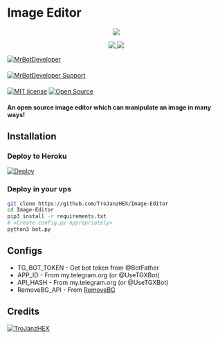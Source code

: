 # Image Editor

<p align="center">
  <a href="https://www.python.org">
    <img src="http://ForTheBadge.com/images/badges/made-with-python.svg">

  </a>
</p>
<p align="center">
  <a href="https://github.com/MrBotDeveloper/Image-Editor-Bot/stargazers">
    <img src="https://img.shields.io/github/stars/MrBotDeveloper/Image-Editor-Bot?style=social">

  </a>
  
  <a href="https://github.com/MrBotDeveloper/Image-Editor-Bot/fork">
    <img src="https://img.shields.io/github/forks/MrBotDeveloper/Image-Editor-Bot?label=Fork&style=social">

  </a>  
</p>

[![MrBotDeveloper](https://img.shields.io/badge/MrBotDeveloper-Channel-orange?style=for-the-badge&logo=telegram)](https://telegram.dog/Mr_Bot_Developer)  
ㅤㅤㅤㅤㅤㅤㅤ  
[![MrBotDeveloper Support](https://img.shields.io/badge/MrBotDeveloper-Support-red?style=flat&logo=telegram)](https://telegram.dog/Mr_Developer_Support)  
ㅤㅤㅤㅤㅤㅤㅤ  
[![MIT license](https://img.shields.io/badge/License-MIT-blue?style=flat)](https://github.com/TroJanzHEX/Image-Editor/blob/main/COPYING)  [![Open Source](https://badges.frapsoft.com/os/v2/open-source.svg?v=103)](https://github.com/MrBotDeveloper/Image-Editor-Bot)





#### An open source image editor which can manipulate an image in many ways!

## Installation

### Deploy to Heroku
[![Deploy](https://www.herokucdn.com/deploy/button.svg)](https://heroku.com/deploy?template=https://github.com/MrBotDeveloper/Image-Editor-Bot)

### Deploy in your vps
```sh
git clone https://github.com/TroJanzHEX/Image-Editor
cd Image-Editor
pip3 install -r requirements.txt
# <Create config.py appropriately>
python3 bot.py
```

## Configs

* TG_BOT_TOKEN  - Get bot token from @BotFather
* APP_ID        - From my.telegram.org (or @UseTGXBot)
* API_HASH      - From my.telegram.org (or @UseTGXBot)
* RemoveBG_API  - From [RemoveBG](https://www.remove.bg/b/background-removal-api)

## Credits

[![TroJanzHEX](https://img.shields.io/badge/TroJanz-HEX-blue?style=flat&logo=github)](https://github.com/TroJanzHEX/Image-Editor)

  </a>  
</p>
